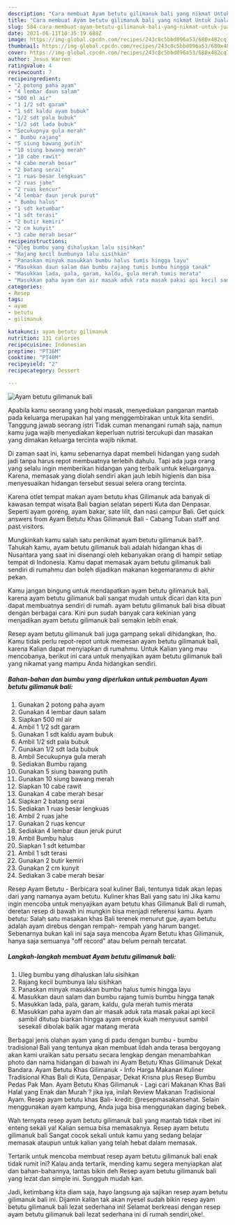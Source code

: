 ```yaml
---
description: "Cara membuat Ayam betutu gilimanuk bali yang nikmat Untuk Jualan"
title: "Cara membuat Ayam betutu gilimanuk bali yang nikmat Untuk Jualan"
slug: 584-cara-membuat-ayam-betutu-gilimanuk-bali-yang-nikmat-untuk-jualan
date: 2021-06-11T10:35:19.688Z
image: https://img-global.cpcdn.com/recipes/243c8c5bbd096a53/680x482cq70/ayam-betutu-gilimanuk-bali-foto-resep-utama.jpg
thumbnail: https://img-global.cpcdn.com/recipes/243c8c5bbd096a53/680x482cq70/ayam-betutu-gilimanuk-bali-foto-resep-utama.jpg
cover: https://img-global.cpcdn.com/recipes/243c8c5bbd096a53/680x482cq70/ayam-betutu-gilimanuk-bali-foto-resep-utama.jpg
author: Jesus Warren
ratingvalue: 4
reviewcount: 7
recipeingredient:
- "2 potong paha ayam"
- "4 lembar daun salam"
- "500 ml air"
- "1 1/2 sdt garam"
- "1 sdt kaldu ayam bubuk"
- "1/2 sdt pala bubuk"
- "1/2 sdt lada bubuk"
- "Secukupnya gula merah"
- " Bumbu rajang"
- "5 siung bawang putih"
- "10 siung bawang merah"
- "10 cabe rawit"
- "4 cabe merah besar"
- "2 batang serai"
- "1 ruas besar lengkuas"
- "2 ruas jahe"
- "2 ruas kencur"
- "4 lembar daun jeruk purut"
- " Bumbu halus"
- "1 sdt ketumbar"
- "1 sdt terasi"
- "2 butir kemiri"
- "2 cm kunyit"
- "3 cabe merah besar"
recipeinstructions:
- "Uleg bumbu yang dihaluskan lalu sisihkan"
- "Rajang kecil bumbunya lalu sisihkan"
- "Panaskan minyak masukkan bumbu halus tumis hingga layu"
- "Masukkan daun salam dan bumbu rajang tumis bumbu hingga tanak"
- "Masukkan lada, pala, garam, kaldu, gula merah tumis merata"
- "Masukkan paha ayam dan air masak aduk rata masak pakai api kecil sambil ditutup biarkan hingga ayam empuk kuah menyusut sambil sesekali dibolak balik agar matang merata"
categories:
- Resep
tags:
- ayam
- betutu
- gilimanuk

katakunci: ayam betutu gilimanuk 
nutrition: 131 calories
recipecuisine: Indonesian
preptime: "PT36M"
cooktime: "PT40M"
recipeyield: "2"
recipecategory: Dessert

---
```



![Ayam betutu gilimanuk bali](https://img-global.cpcdn.com/recipes/243c8c5bbd096a53/680x482cq70/ayam-betutu-gilimanuk-bali-foto-resep-utama.jpg)

Apabila kamu seorang yang hobi masak, menyediakan panganan mantab pada keluarga merupakan hal yang menggembirakan untuk kita sendiri. Tanggung jawab seorang istri Tidak cuman menangani rumah saja, namun kamu juga wajib menyediakan keperluan nutrisi tercukupi dan masakan yang dimakan keluarga tercinta wajib nikmat.

Di zaman  saat ini, kamu sebenarnya dapat membeli hidangan yang sudah jadi tanpa harus repot membuatnya terlebih dahulu. Tapi ada juga orang yang selalu ingin memberikan hidangan yang terbaik untuk keluarganya. Karena, memasak yang diolah sendiri akan jauh lebih higienis dan bisa menyesuaikan hidangan tersebut sesuai selera orang tercinta. 

Karena otlet tempat makan ayam betutu khas Gilimanuk ada banyak di kawasan tempat wisata Bali bagian selatan seperti Kuta dan Denpasar. Seperti ayam goreng, ayam bakar, sate lilit, dan nasi campur Bali. Get quick answers from Ayam Betutu Khas Gilimanuk Bali - Cabang Tuban staff and past visitors.

Mungkinkah kamu salah satu penikmat ayam betutu gilimanuk bali?. Tahukah kamu, ayam betutu gilimanuk bali adalah hidangan khas di Nusantara yang saat ini disenangi oleh kebanyakan orang di hampir setiap tempat di Indonesia. Kamu dapat memasak ayam betutu gilimanuk bali sendiri di rumahmu dan boleh dijadikan makanan kegemaranmu di akhir pekan.

Kamu jangan bingung untuk mendapatkan ayam betutu gilimanuk bali, karena ayam betutu gilimanuk bali sangat mudah untuk dicari dan kita pun dapat membuatnya sendiri di rumah. ayam betutu gilimanuk bali bisa dibuat dengan berbagai cara. Kini pun sudah banyak cara kekinian yang menjadikan ayam betutu gilimanuk bali semakin lebih enak.

Resep ayam betutu gilimanuk bali juga gampang sekali dihidangkan, lho. Kamu tidak perlu repot-repot untuk memesan ayam betutu gilimanuk bali, karena Kalian dapat menyiapkan di rumahmu. Untuk Kalian yang mau mencobanya, berikut ini cara untuk menyajikan ayam betutu gilimanuk bali yang nikamat yang mampu Anda hidangkan sendiri.

<!--inarticleads1-->

##### Bahan-bahan dan bumbu yang diperlukan untuk pembuatan Ayam betutu gilimanuk bali:

1. Gunakan 2 potong paha ayam
1. Gunakan 4 lembar daun salam
1. Siapkan 500 ml air
1. Ambil 1 1/2 sdt garam
1. Gunakan 1 sdt kaldu ayam bubuk
1. Ambil 1/2 sdt pala bubuk
1. Gunakan 1/2 sdt lada bubuk
1. Ambil Secukupnya gula merah
1. Sediakan  Bumbu rajang
1. Gunakan 5 siung bawang putih
1. Gunakan 10 siung bawang merah
1. Siapkan 10 cabe rawit
1. Gunakan 4 cabe merah besar
1. Siapkan 2 batang serai
1. Sediakan 1 ruas besar lengkuas
1. Ambil 2 ruas jahe
1. Gunakan 2 ruas kencur
1. Sediakan 4 lembar daun jeruk purut
1. Ambil  Bumbu halus
1. Siapkan 1 sdt ketumbar
1. Ambil 1 sdt terasi
1. Gunakan 2 butir kemiri
1. Gunakan 2 cm kunyit
1. Sediakan 3 cabe merah besar


Resep Ayam Betutu - Berbicara soal kuliner Bali, tentunya tidak akan lepas dari yang namanya ayam betutu. Kuliner khas Bali yang satu ini Jika kamu ingin mencoba untuk menyajikan ayam betutu khas Gilimanuk Bali di rumah, deretan resep di bawah ini mungkin bisa menjadi referensi kamu. Ayam betutu: Salah satu masakan khas Bali terenek menurut gue, ayam betutu adalah ayam direbus dengan rempah- rempah yang harum banget. Sebenarnya bukan kali ini saja saya mencoba Ayam Betutu khas Gilimanuk, hanya saja semuanya &#34;off record&#34; atau belum pernah tercatat. 

<!--inarticleads2-->

##### Langkah-langkah membuat Ayam betutu gilimanuk bali:

1. Uleg bumbu yang dihaluskan lalu sisihkan
1. Rajang kecil bumbunya lalu sisihkan
1. Panaskan minyak masukkan bumbu halus tumis hingga layu
1. Masukkan daun salam dan bumbu rajang tumis bumbu hingga tanak
1. Masukkan lada, pala, garam, kaldu, gula merah tumis merata
1. Masukkan paha ayam dan air masak aduk rata masak pakai api kecil sambil ditutup biarkan hingga ayam empuk kuah menyusut sambil sesekali dibolak balik agar matang merata


Berbagai jenis olahan ayam yang di padu dengan bumbu - bumbu tradisional Bali yang tentunya akan membuat lidah anda terasa bergoyang akan kami uraikan satu persatu secara lengkap dengan menambahkan photo dan nama hidangan di bawah ini  Ayam Betutu Khas Gilimanuk Dekat Bandara. Ayam Betutu Khas Gilimanuk - Info Harga Makanan Kuliner Tradisional Khas Bali di Kuta, Denpasar, Dekat Krisna plus Resep Bumbu Pedas Pak Man. Ayam Betutu Khas Gilimanuk - Lagi cari Makanan Khas Bali Halal yang Enak dan Murah ? jika iya, inilah Review Makanan Tradisional Ayam. Resep ayam betutu khas Bali- kredit: @resepmasakansehat. Selain menggunakan ayam kampung, Anda juga bisa menggunakan daging bebek. 

Wah ternyata resep ayam betutu gilimanuk bali yang mantab tidak ribet ini enteng sekali ya! Kalian semua bisa memasaknya. Resep ayam betutu gilimanuk bali Sangat cocok sekali untuk kamu yang sedang belajar memasak ataupun untuk kalian yang telah hebat dalam memasak.

Tertarik untuk mencoba membuat resep ayam betutu gilimanuk bali enak tidak rumit ini? Kalau anda tertarik, mending kamu segera menyiapkan alat dan bahan-bahannya, lantas bikin deh Resep ayam betutu gilimanuk bali yang lezat dan simple ini. Sungguh mudah kan. 

Jadi, ketimbang kita diam saja, hayo langsung aja sajikan resep ayam betutu gilimanuk bali ini. Dijamin kalian tak akan nyesel sudah bikin resep ayam betutu gilimanuk bali lezat sederhana ini! Selamat berkreasi dengan resep ayam betutu gilimanuk bali lezat sederhana ini di rumah sendiri,oke!.

